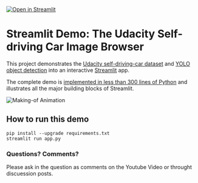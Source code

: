 [![Open in Streamlit](https://static.streamlit.io/badges/streamlit_badge_black_white.svg)](https://share.streamlit.io/streamlit/demo-self-driving)

# Streamlit Demo: The Udacity Self-driving Car Image Browser

This project demonstrates the [Udacity self-driving-car dataset](https://github.com/udacity/self-driving-car) and [YOLO object detection](https://pjreddie.com/darknet/yolo) into an interactive [Streamlit](https://streamlit.io) app.

The complete demo is [implemented in less than 300 lines of Python](https://github.com/streamlit/demo-self-driving/blob/master/app.py) and illustrates all the major building blocks of Streamlit.

![Making-of Animation](https://raw.githubusercontent.com/Avashist1998/CitySearchTool/ezgif.com-video-to-gif.gif "Making-of Animation")

## How to run this demo
```
pip install --upgrade requirements.txt
streamlit run app.py
```

### Questions? Comments?

Please ask in the question as comments on the Youtube Video or throught discuession posts.